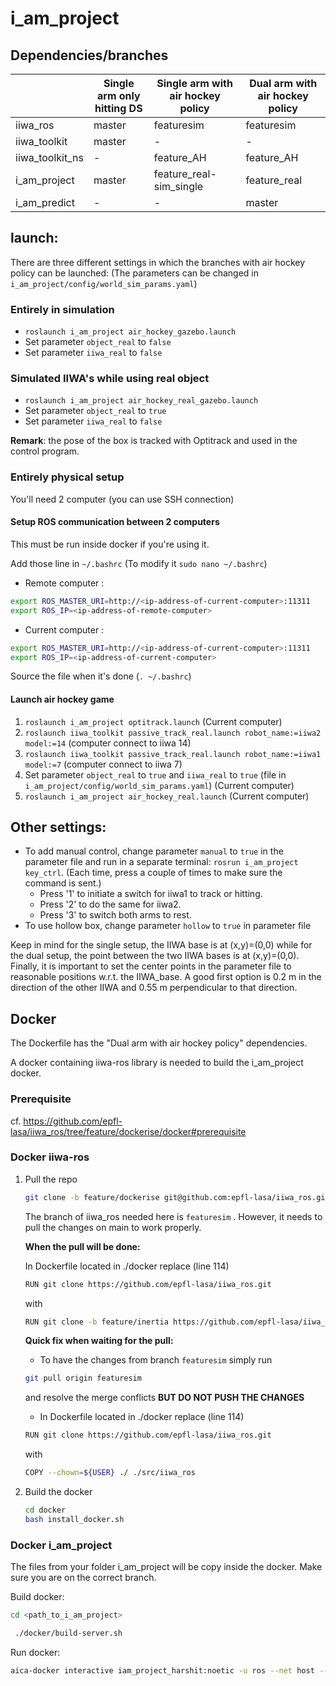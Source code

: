 
# i_am_project
## Dependencies/branches
|   | Single arm only hitting DS | Single arm with air hockey policy | Dual arm with air hockey policy |
| ------|-----|-----|-----|
| iiwa_ros | master | featuresim | featuresim |
| iiwa_toolkit	| master | - |-|
| iiwa_toolkit_ns	| - | feature_AH |feature_AH|
| i_am_project	| master | feature_real-sim_single |feature_real|
| i_am_predict	| - | - |master|

## launch: 
There are three different settings in which the branches with air hockey policy can be launched:
(The parameters can be changed in `i_am_project/config/world_sim_params.yaml`)
### Entirely in simulation
* `roslaunch i_am_project air_hockey_gazebo.launch`
* Set parameter `object_real` to `false`
* Set parameter `iiwa_real` to `false`

### Simulated IIWA's while using real object
* `roslaunch i_am_project air_hockey_real_gazebo.launch`
* Set parameter `object_real` to `true`
* Set parameter `iiwa_real` to `false`

**Remark**: the pose of the box is tracked with Optitrack and used in the control program.

### Entirely physical setup
You'll need 2 computer (you can use SSH connection)

#### Setup ROS communication between 2 computers
This must be run inside docker if you're using it.

Add those line in `~/.bashrc` (To modify it `sudo nano ~/.bashrc`)
* Remote computer : 
``` bash 
export ROS_MASTER_URI=http://<ip-address-of-current-computer>:11311
export ROS_IP=<ip-address-of-remote-computer>  
```
* Current computer : 

``` bash 
export ROS_MASTER_URI=http://<ip-address-of-current-computer>:11311
export ROS_IP=<ip-address-of-current-computer>
```
Source the file when it's done (`. ~/.bashrc`)

#### Launch air hockey game
1. `roslaunch i_am_project optitrack.launch` (Current computer)
2. `roslaunch iiwa_toolkit passive_track_real.launch robot_name:=iiwa2 model:=14` (computer connect to iiwa 14)
3. `roslaunch iiwa_toolkit passive_track_real.launch robot_name:=iiwa1 model:=7` (computer connect to iiwa 7)
4. Set parameter `object_real` to `true` and `iiwa_real` to `true` (file in `i_am_project/config/world_sim_params.yaml`) (Current computer)
5. `roslaunch i_am_project air_hockey_real.launch` (Current computer)


## Other settings:

* To add manual control, change parameter `manual` to `true` in the parameter file and run in a separate terminal: `rosrun i_am_project key_ctrl`. 
(Each time, press a couple of times to make sure the command is sent.)
	* Press '1' to initiate a switch for iiwa1 to track or hitting.
	* Press '2' to do the same for iiwa2.
	* Press '3' to switch both arms to rest. 
* To use hollow box, change parameter `hollow` to `true` in parameter file

Keep in mind for the single setup, the IIWA base is at (x,y)=(0,0) while for the dual setup, the point between the two IIWA bases is at (x,y)=(0,0).
Finally, it is important to set the center points in the parameter file to reasonable positions w.r.t. the IIWA_base. A good first option is 0.2 m in the direction of the other IIWA and 0.55 m perpendicular to that direction.



## Docker
The Dockerfile has the "Dual arm with air hockey policy" dependencies.

A docker containing iiwa-ros library is needed to build the i_am_project docker.

### Prerequisite

cf. https://github.com/epfl-lasa/iiwa_ros/tree/feature/dockerise/docker#prerequisite

### Docker iiwa-ros
1. Pull the repo 
    ```bash
    git clone -b feature/dockerise git@github.com:epfl-lasa/iiwa_ros.git
    ```
    The branch of iiwa_ros needed here is `featuresim` . However, it needs to pull the changes on main to work properly.

    **When the pull will be done:**

    In Dockerfile located in ./docker replace (line 114)
    ```bash
    RUN git clone https://github.com/epfl-lasa/iiwa_ros.git
    ```
    with 
    ``` bash
    RUN git clone -b feature/inertia https://github.com/epfl-lasa/iiwa_ros.git
    ```

    **Quick fix when waiting for the pull:**

    * To have the changes from branch `featuresim` simply run
    ``` bash
    git pull origin featuresim
    ```
    and resolve the merge conflicts **BUT DO NOT PUSH THE CHANGES** 

    * In Dockerfile located in ./docker replace (line 114)
    ```bash
    RUN git clone https://github.com/epfl-lasa/iiwa_ros.git
    ```
    with 
    ``` bash
    COPY --chown=${USER} ./ ./src/iiwa_ros
    ```

2. Build the docker
    ``` bash
    cd docker
    bash install_docker.sh
    ```

### Docker i_am_project
The files from your folder i_am_project will be copy inside the docker. Make sure you are on the correct branch.

Build docker:

```bash
cd <path_to_i_am_project>

 ./docker/build-server.sh 
```

Run docker:

``` bash 
aica-docker interactive iam_project_harshit:noetic -u ros --net host --no-hostname -v /path_to_project/i_am_project:/home/ros/ros_ws/src/i_am_project --privileged
```